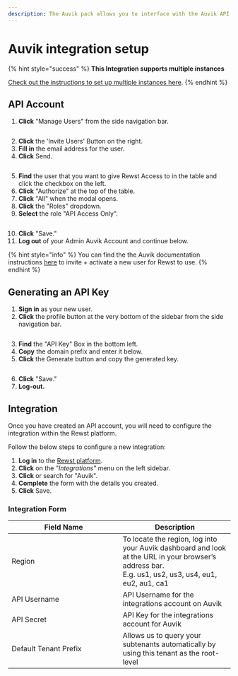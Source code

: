 ```yaml
---
description: The Auvik pack allows you to interface with the Auvik API.
---
```


# Auvik integration setup

{% hint style="success" %}
**This Integration supports multiple instances**

[Check out the instructions to set up multiple instances here](../../../multi-instance-integration/multi-instance-integration-setup.md).
{% endhint %}

## API Account

1. **Click** "Manage Users" from the side navigation bar.

<figure><img src="../../../../../.gitbook/assets/2023-09-13_14-17-58.png" alt=""><figcaption></figcaption></figure>

2. **Click** the 'Invite Users' Button on the right.&#x20;
3. **Fill in** the email address for the user.
4. **Click** Send.

<figure><img src="../../../../../.gitbook/assets/2023-09-13_15-17-10.png" alt=""><figcaption></figcaption></figure>

5. **Find** the user that you want to give Rewst Access to in the table and click the checkbox on the left.
6. **Click** "Authorize" at the top of the table.
7. **Click** "All" when the modal opens.
8. **Click** the "Roles" dropdown.
9. **Select** the role "API Access Only".

<figure><img src="../../../../../.gitbook/assets/2023-09-13_15-19-10.png" alt=""><figcaption></figcaption></figure>

10. **Click** "Save."
11. **Log out** of your Admin Auvik Account and continue below.

{% hint style="info" %}
You can find the the Auvik documentation instructions [here](https://support.auvik.com/hc/en-us/articles/204696564-How-do-I-manage-invitations-for-new-users-) to invite + activate a new user for Rewst to use.
{% endhint %}

## Generating an API Key

1. **Sign in** as your new user.
2. **Click** the profile button at the very bottom of the sidebar from the side navigation bar.

<figure><img src="../../../../../.gitbook/assets/2023-09-13_15-20-58.png" alt=""><figcaption></figcaption></figure>

3. **Find** the "API Key" Box in the bottom left.
4. **Copy** the domain prefix and enter it below.
5. **Click** the Generate button and copy the generated key.

<figure><img src="../../../../../.gitbook/assets/2023-09-13_15-21-34.png" alt=""><figcaption></figcaption></figure>

6. **Click** "Save."
7. **Log-out.**

## Integration

Once you have created an API account, you will need to configure the integration within the Rewst platform.

Follow the below steps to configure a new integration:

1. **Log in** to the [Rewst platform](https://app.rewst.io/).
2. **Click** on the _"Integrations"_ menu on the left sidebar.
3. **Click** or search for "Auvik".
4. **Complete** the form with the details you created.
5. **Click** Save.

### Integration Form

<table><thead><tr><th width="235.66590389016017">Field Name</th><th>Description</th></tr></thead><tbody><tr><td>Region</td><td>To locate the region, log into your Auvik dashboard and look at the URL in your browser’s address bar.<br>E.g. us1, us2, us3, us4, eu1, eu2, au1, ca1</td></tr><tr><td>API Username</td><td>API Username for the integrations account on Auvik</td></tr><tr><td>API Secret</td><td>API Key for the integrations account for Auvik</td></tr><tr><td>Default Tenant Prefix</td><td>Allows us to query your subtenants automatically by using this tenant as the root-level</td></tr></tbody></table>
